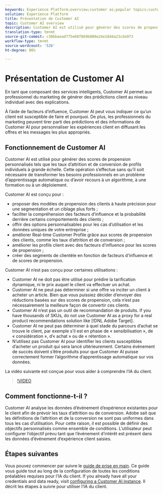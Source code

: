 ```yaml
---
keywords: Experience Platform;overview;customer ai;popular topics;customer ai overview
solution: Experience Platform
title: Présentation de Customer AI
topic: Customer AI overview
description: Customer AI est utilisé pour générer des scores de propension personnalisés tels que les taux d’attrition et de conversion de profils individuels à grande échelle. Cette opération s’effectue sans qu’il soit nécessaire de transformer les besoins professionnels en un problème d’apprentissage automatique ou d’avoir recours à un algorithme, à une formation ou à un déploiement.
translation-type: tm+mt
source-git-commit: c30bbaead775e68f869b080e24e18d4a23cda973
workflow-type: tm+mt
source-wordcount: '526'
ht-degree: 86%

---
```



# Présentation de Customer AI

En tant que composant des services intelligents, Customer AI permet aux professionnel du marketing de générer des prédictions client au niveau individuel avec des explications.

À l’aide de facteurs d’influence, Customer AI peut vous indiquer ce qu’un client est susceptible de faire et pourquoi. De plus, les professionnels du marketing peuvent tirer parti des prédictions et des informations de Customer AI pour personnaliser les expériences client en diffusant les offres et les messages les plus appropriés.

## Fonctionnement de Customer AI

Customer AI est utilisé pour générer des scores de propension personnalisés tels que les taux d’attrition et de conversion de profils individuels à grande échelle. Cette opération s’effectue sans qu’il soit nécessaire de transformer les besoins professionnels en un problème d’apprentissage automatique ou d’avoir recours à un algorithme, à une formation ou à un déploiement.

Customer AI est conçu pour :

- proposer des modèles de propension des clients à haute précision pour une segmentation et un ciblage plus forts ;
- faciliter la compréhension des facteurs d’influence et la probabilité derrière certains comportements des clients ;
- offrir des options personnalisables pour les cas d’utilisation et les données uniques de votre entreprise ;
- améliorer Real-time Customer Profile grâce aux scores de propension des clients, comme les taux d’attrition et de conversion ;
- améliorer les profils client avec des facteurs d’influence pour les scores de propension ;
- créer des segments de clientèle en fonction de facteurs d’influence et de scores de propension.

Customer AI n’est pas conçu pour certaines utilisations :

- Customer AI ne doit pas être utilisé pour prédire la tarification dynamique, ni le prix auquel le client va effectuer un achat.
- Customer AI ne peut pas déterminer si une offre va inciter un client à acheter un article. Bien que vous puissiez décider d’envoyer des réductions basées sur des scores de propension, cela n’est pas nécessairement la meilleure façon de convertir ces clients.
- Customer AI n’est pas un outil de recommandation de produits. If you have thousands of SKUs, do not use Customer AI as a proxy for a real product recommendations solution like [!DNL Adobe Target].
- Customer AI ne peut pas déterminer à quel stade du parcours d’achat se trouve le client, par exemple s’il est en phase de « sensibilisation », de « considération », d’« achat » ou de « rétention ».
- N’utilisez pas Customer AI pour identifier les clients susceptibles d’acheter un produit qui sera lancé ultérieurement. Certains événement de succès doivent s’être produits pour que Customer AI puisse correctement former l’algorithme d’apprentissage automatique sur vos données.

La vidéo suivante est conçue pour vous aider à comprendre l’IA du client.

>[!VIDEO](https://video.tv.adobe.com/v/32664?learn=on&quality=12)

## Comment fonctionne-t-il ?

Customer AI analyse les données d’événement d’expérience existantes pour le client afin de prévoir les taux d’attrition ou de conversion. Adobe sait que les définitions de l’attrition et de la conversion ne sont pas uniformes dans tous les cas d’utilisation. Pour cette raison, il est possible de définir des objectifs personnalisés comme ensemble de conditions. L’utilisateur peut configurer l’objectif prévu tant que l’événement d’intérêt est présent dans les données d’événement d’expérience client saisies.

## Étapes suivantes

Vous pouvez commencer par suivre le [guide de prise en main](./getting-started.md). Ce guide vous guide tout au long de la configuration de toutes les conditions préalables requises pour l’IA du client. If you already have all your credentials and data ready, visit  [configuring a Customer AI instance](./user-guide/configure.md). Il décrit les étapes à suivre pour utiliser l’IA du client.